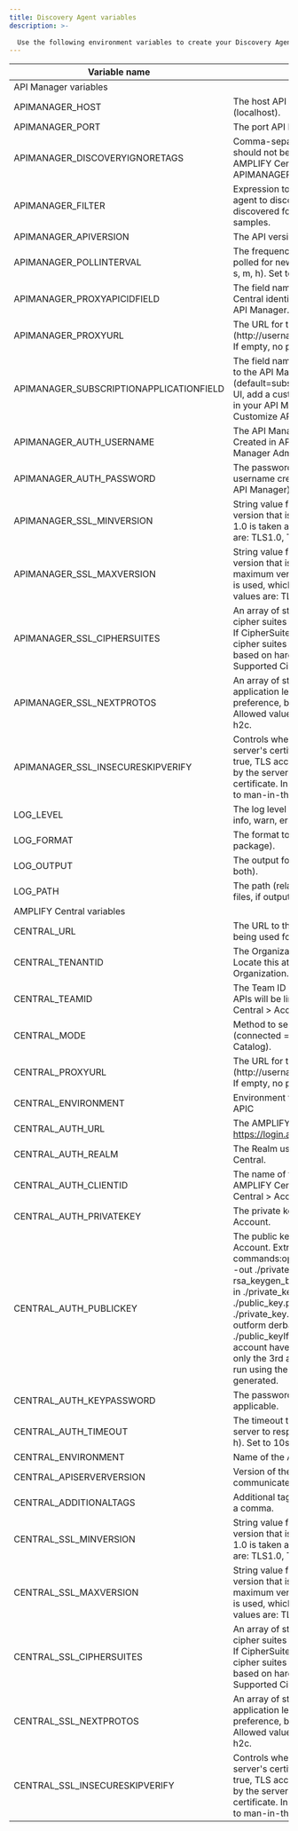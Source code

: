 ```yaml
---
title: Discovery Agent variables
description: >-
  
  Use the following environment variables to create your Discovery Agent env_vars file. for additional information, see Deploy your agents.
---
```


| Variable name                           | Description                                                                                                                                                                                                                                                                                                                                                                                                                                                                                                                             |   |
|-----------------------------------------|-----------------------------------------------------------------------------------------------------------------------------------------------------------------------------------------------------------------------------------------------------------------------------------------------------------------------------------------------------------------------------------------------------------------------------------------------------------------------------------------------------------------------------------------|---|
| API Manager variables                   |                                                                                                                                                                                                                                                                                                                                                                                                                                                                                                                                         |   |
| APIMANAGER_HOST                         | The host API Manager is running on (localhost).                                                                                                                                                                                                                                                                                                                                                                                                                                                                                         |   |
| APIMANAGER_PORT                         | The port API Manager is listening on.                                                                                                                                                                                                                                                                                                                                                                                                                                                                                                   |   |
| APIMANAGER_DISCOVERYIGNORETAGS          | Comma-separated blacklist of tags that should not be on a Proxy before sending to AMPLIFY Central. Take precedence over APIMANAGER_FILTER                                                                                                                                                                                                                                                                                                                                                                                               |   |
| APIMANAGER_FILTER                       | Expression to filter the API you want the agent to discover. See Filtering APIs to be discovered for conditional expression samples.                                                                                                                                                                                                                                                                                                                                                                                                    |   |
| APIMANAGER_APIVERSION                   | The API version of the API Manager (1.3).                                                                                                                                                                                                                                                                                                                                                                                                                                                                                               |   |
| APIMANAGER_POLLINTERVAL                 | The frequency in which API Manager is polled for new endpoints (default=ns, us, ms, s, m, h). Set to 30s.                                                                                                                                                                                                                                                                                                                                                                                                                               |   |
| APIMANAGER_PROXYAPICIDFIELD             | The field name used to store AMPLIFY Central identifier for the frontend proxy in API Manager.                                                                                                                                                                                                                                                                                                                                                                                                                                          |   |
| APIMANAGER_PROXYURL                     | The URL for the proxy for API Manager (http://username:password@hostname:port). If empty, no proxy is defined.                                                                                                                                                                                                                                                                                                                                                                                                                          |   |
| APIMANAGER_SUBSCRIPTIONAPPLICATIONFIELD | The field name used to save subscription IDs to the API Manager application (default=subscriptions). To display this in the UI, add a custom property under applications in your API Manager configuration. See Customize API Manager.                                                                                                                                                                                                                                                                                                  |   |
| APIMANAGER_AUTH_USERNAME                | The API Manager username for this agent. Created in API Manager (must be API Manager Admin).                                                                                                                                                                                                                                                                                                                                                                                                                                            |   |
| APIMANAGER_AUTH_PASSWORD                | The password created for the API Manager username created for this agent (created in API Manager).                                                                                                                                                                                                                                                                                                                                                                                                                                      |   |
| APIMANAGER_SSL_MINVERSION               | String value for the minimum SSL/TLS version that is acceptable. If zero, empty TLS 1.0 is taken as the minimum. Allowed values are: TLS1.0, TLS1.1, TLS1.2, TLS1.3.                                                                                                                                                                                                                                                                                                                                                                    |   |
| APIMANAGER_SSL_MAXVERSION               | String value for the maximum SSL/TLS version that is acceptable. If empty, then the maximum version supported by this package is used, which is currently TLS 1.3. Allowed values are: TLS1.0, TLS1.1, TLS1.2, TLS1.3.                                                                                                                                                                                                                                                                                                                  |   |
| APIMANAGER_SSL_CIPHERSUITES             | An array of strings. It is a list of supported cipher suites for TLS versions up to TLS 1.2. If CipherSuites is nil, a default list of secure cipher suites is used, with a preference order based on hardware performance. See Supported Cipher Suites.                                                                                                                                                                                                                                                                                |   |
| APIMANAGER_SSL_NEXTPROTOS               | An array of strings. It is a list of supported application level protocols, in order of preference, based on the ALPN protocol list. Allowed values are: h2, http/1.0, http/1.1, h2c.                                                                                                                                                                                                                                                                                                                                                   |   |
| APIMANAGER_SSL_INSECURESKIPVERIFY       | Controls whether a client verifies the server's certificate chain and host name. If true, TLS accepts any certificate presented by the server and any host name in that certificate. In this mode, TLS is susceptible to man-in-the-middle attacks.                                                                                                                                                                                                                                                                                     |   |
| LOG_LEVEL                               | The log level for output messages (debug, info, warn, error).                                                                                                                                                                                                                                                                                                                                                                                                                                                                           |   |
| LOG_FORMAT                              | The format to print log messages (json, line, package).                                                                                                                                                                                                                                                                                                                                                                                                                                                                                 |   |
| LOG_OUTPUT                              | The output for the log lines (stdout, file, both).                                                                                                                                                                                                                                                                                                                                                                                                                                                                                      |   |
| LOG_PATH                                | The path (relative or absolute) to save logs files, if output type file or both.                                                                                                                                                                                                                                                                                                                                                                                                                                                        |   |
| AMPLIFY Central variables               |                                                                                                                                                                                                                                                                                                                                                                                                                                                                                                                                         |   |
| CENTRAL_URL                             | The URL to the AMPLIFY Central instance being used for this Discovery Agent.                                                                                                                                                                                                                                                                                                                                                                                                                                                            |   |
| CENTRAL_TENANTID                        | The Organization ID from AMPLIFY Central. Locate this at Platform > User > Organization.                                                                                                                                                                                                                                                                                                                                                                                                                                                |   |
| CENTRAL_TEAMID                          | The Team ID in AMPLIFY Central that all AWS APIs will be linked. Locate this at AMPLIFY Central > Access > Teams.                                                                                                                                                                                                                                                                                                                                                                                                                       |   |
| CENTRAL_MODE                            | Method to send endpoints back to Central. (connected = API Server, disconnected = Catalog).                                                                                                                                                                                                                                                                                                                                                                                                                                             |   |
| CENTRAL_PROXYURL                        | The URL for the proxy for Amplify Central (http://username:password@hostname:port). If empty, no proxy is defined.                                                                                                                                                                                                                                                                                                                                                                                                                      |   |
| CENTRAL_ENVIRONMENT                     | Environment that is set by download kit in APIC                                                                                                                                                                                                                                                                                                                                                                                                                                                                                         |   |
| CENTRAL_AUTH_URL                        | The AMPLIFY login URL: https://login.axway.com/auth                                                                                                                                                                                                                                                                                                                                                                                                                                                                                     |   |
| CENTRAL_AUTH_REALM                      | The Realm used to authenticate for AMPLIFY Central.                                                                                                                                                                                                                                                                                                                                                                                                                                                                                     |   |
| CENTRAL_AUTH_CLIENTID                   | The name of the Service Account created in AMPLIFY Central. Locate this at AMPLIFY Central > Access > Service Accounts.                                                                                                                                                                                                                                                                                                                                                                                                                 |   |
| CENTRAL_AUTH_PRIVATEKEY                 | The private key associated with the Service Account.                                                                                                                                                                                                                                                                                                                                                                                                                                                                                    |   |
| CENTRAL_AUTH_PUBLICKEY                  | The public key associated to the Service Account. Extract using the following commands:openssl genpkey -algorithm RSA -out ./private_key.pem -pkeyopt rsa_keygen_bits:2048openssl rsa -pubout -in ./private_key.pem -out ./public_key.pemopenssl rsa -pubout -in ./private_key.pem -out ./public_key.der -outform derbase64 ./public_key.der > ./public_keyIf the keys for APIC service account have already been generated, then only the 3rd and 4th bullet points need to be run using the public key that was previously generated. |   |
| CENTRAL_AUTH_KEYPASSWORD                | The password for the private key, if applicable.                                                                                                                                                                                                                                                                                                                                                                                                                                                                                        |   |
| CENTRAL_AUTH_TIMEOUT                    | The timeout to wait for the authentication server to respond (ns - default, us, ms, s, m, h). Set to 10s.                                                                                                                                                                                                                                                                                                                                                                                                                               |   |
| CENTRAL_ENVIRONMENT                     | Name of the AMPLIFY Central environment.                                                                                                                                                                                                                                                                                                                                                                                                                                                                                                |   |
| CENTRAL_APISERVERVERSION                | Version of the API Server that the agent will communicate with                                                                                                                                                                                                                                                                                                                                                                                                                                                                          |   |
| CENTRAL_ADDITIONALTAGS                  | Additional tag names to publish separated by a comma.                                                                                                                                                                                                                                                                                                                                                                                                                                                                                   |   |
| CENTRAL_SSL_MINVERSION                  | String value for the minimum SSL/TLS version that is acceptable. If zero, empty TLS 1.0 is taken as the minimum. Allowed values are: TLS1.0, TLS1.1, TLS1.2, TLS1.3.                                                                                                                                                                                                                                                                                                                                                                    |   |
| CENTRAL_SSL_MAXVERSION                  | String value for the maximum SSL/TLS version that is acceptable. If empty, then the maximum version supported by this package is used, which is currently TLS 1.3. Allowed values are: TLS1.0, TLS1.1, TLS1.2, TLS1.3.                                                                                                                                                                                                                                                                                                                  |   |
| CENTRAL_SSL_CIPHERSUITES                | An array of strings. It is a list of supported cipher suites for TLS versions up to TLS 1.2. If CipherSuites is nil, a default list of secure cipher suites is used, with a preference order based on hardware performance. See Supported Cipher Suites.                                                                                                                                                                                                                                                                                |   |
| CENTRAL_SSL_NEXTPROTOS                  | An array of strings. It is a list of supported application level protocols, in order of preference, based on the ALPN protocol list. Allowed values are: h2, http/1.0, http/1.1, h2c.                                                                                                                                                                                                                                                                                                                                                   |   |
| CENTRAL_SSL_INSECURESKIPVERIFY          | Controls whether a client verifies the server's certificate chain and host name. If true, TLS accepts any certificate presented by the server and any host name in that certificate. In this mode, TLS is susceptible to man-in-the-middle attacks.                                                                                                                                                                                                                                                                                     |   |
